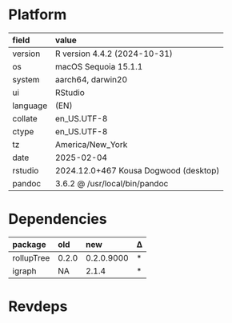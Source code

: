 # Platform

|field    |value                                 |
|:--------|:-------------------------------------|
|version  |R version 4.4.2 (2024-10-31)          |
|os       |macOS Sequoia 15.1.1                  |
|system   |aarch64, darwin20                     |
|ui       |RStudio                               |
|language |(EN)                                  |
|collate  |en_US.UTF-8                           |
|ctype    |en_US.UTF-8                           |
|tz       |America/New_York                      |
|date     |2025-02-04                            |
|rstudio  |2024.12.0+467 Kousa Dogwood (desktop) |
|pandoc   |3.6.2 @ /usr/local/bin/pandoc         |

# Dependencies

|package    |old   |new        |Δ  |
|:----------|:-----|:----------|:--|
|rollupTree |0.2.0 |0.2.0.9000 |*  |
|igraph     |NA    |2.1.4      |*  |

# Revdeps

